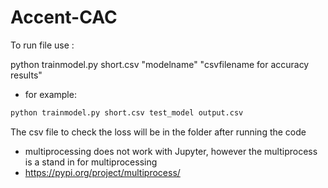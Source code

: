 # Accent-CAC
To run file use :

python trainmodel.py short.csv "modelname" "csvfilename for accuracy results"

* for example:

```bash
python trainmodel.py short.csv test_model output.csv
```

 The csv file to check the loss will be in the folder after running the code

* multiprocessing does not work with Jupyter, however the multiprocess is a stand in for multiprocessing
* https://pypi.org/project/multiprocess/